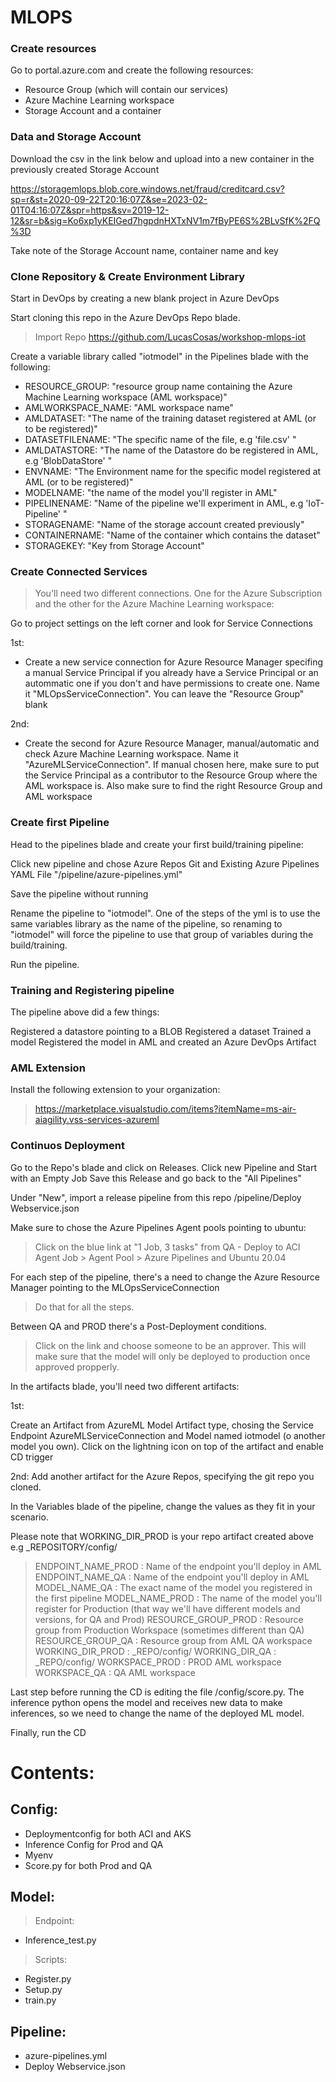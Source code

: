 # MLOPS 

### Create resources

Go to portal.azure.com and create the following resources:

- Resource Group (which will contain our services)
- Azure Machine Learning workspace
- Storage Account and a container

### Data and Storage Account

Download the csv in the link below and upload into a new container in the previously created Storage Account

https://storagemlops.blob.core.windows.net/fraud/creditcard.csv?sp=r&st=2020-09-22T20:16:07Z&se=2023-02-01T04:16:07Z&spr=https&sv=2019-12-12&sr=b&sig=Ko6xp1yKEIGed7hgpdnHXTxNV1m7fByPE6S%2BLvSfK%2FQ%3D

Take note of the Storage Account name, container name and key

### Clone Repository & Create Environment Library  

Start in DevOps by creating a new blank project in Azure DevOps

Start cloning this repo in the Azure DevOps Repo blade.

> Import Repo https://github.com/LucasCosas/workshop-mlops-iot

Create a variable library called "iotmodel" in the Pipelines blade with the following:

- RESOURCE_GROUP: "resource group name containing the Azure Machine Learning workspace (AML workspace)"
- AMLWORKSPACE_NAME: "AML workspace name"
- AMLDATASET: "The name of the training dataset registered at AML (or to be registered)"
- DATASETFILENAME: "The specific name of the file, e.g 'file.csv' "
- AMLDATASTORE: "The name of the Datastore do be registered in AML, e.g 'BlobDataStore' "
- ENVNAME: "The Environment name for the specific model registered at AML (or to be registered)"
- MODELNAME: "the name of the model you'll register in AML"
- PIPELINENAME: "Name of the pipeline we'll experiment in AML, e.g 'IoT-Pipeline' "
- STORAGENAME: "Name of the storage account created previously"
- CONTAINERNAME: "Name of the container which contains the dataset"
- STORAGEKEY: "Key from Storage Account"


### Create Connected Services

> You'll need two different connections. One for the Azure Subscription and the other for the Azure Machine Learning workspace:

Go to project settings on the left corner and look for Service Connections

1st:

- Create a new service connection for Azure Resource Manager specifing a manual Service Principal if you already have a Service Principal or an autommatic one if you don't and have permissions to create one. Name it "MLOpsServiceConnection". You can leave the "Resource Group" blank

2nd:

- Create the second for Azure Resource Manager, manual/automatic and check Azure Machine Learning workspace. Name it "AzureMLServiceConnection". If manual chosen here, make sure to put the Service Principal as a contributor to the Resource Group where the AML workspace is. Also make sure to find the right Resource Group and AML workspace

### Create first Pipeline

Head to the pipelines blade and create your first build/training pipeline:

Click new pipeline and chose Azure Repos Git and Existing Azure Pipelines YAML File
"/pipeline/azure-pipelines.yml"

Save the pipeline without running

Rename the pipeline to "iotmodel". One of the steps of the yml is to use the same variables library as the name of the pipeline, so renaming to "iotmodel" will force the pipeline to use that group of variables during the build/training.

Run the pipeline.

### Training and Registering pipeline

The pipeline above did a few things:

Registered a datastore pointing to a BLOB 
Registered a dataset
Trained a model
Registered the model in AML and created an Azure DevOps Artifact

### AML Extension

Install the following extension to your organization:
> https://marketplace.visualstudio.com/items?itemName=ms-air-aiagility.vss-services-azureml

### Continuos Deployment

Go to the Repo's blade and click on Releases. Click new Pipeline and Start with an Empty Job
Save this Release and go back to the "All Pipelines"

Under "New", import a release pipeline from this repo /pipeline/Deploy Webservice.json

Make sure to chose the Azure Pipelines Agent pools pointing to ubuntu:
> Click on the blue link at "1 Job, 3 tasks" from QA  - Deploy to ACI
> Agent Job > Agent Pool > Azure Pipelines and Ubuntu 20.04

For each step of the pipeline, there's a need to change the Azure Resource Manager pointing to the MLOpsServiceConnection
> Do that for all the steps.

Between QA and PROD there's a Post-Deployment conditions.
> Click on the link and choose someone to be an approver. This will make sure that the model will only be deployed to production once approved propperly.

In the artifacts blade, you'll need two different artifacts:

1st:

Create an Artifact from AzureML Model Artifact type, chosing the Service Endpoint AzureMLServiceConnection and Model named iotmodel (o another model you own). Click on the lightning icon on top of the artifact and enable CD trigger

2nd:
Add another artifact for the Azure Repos, specifying the git repo you cloned.

In the Variables blade of the pipeline, change the values as they fit in your scenario. 

Please note that WORKING_DIR_PROD is your repo artifact created above e.g _REPOSITORY/config/

> ENDPOINT_NAME_PROD : Name of the endpoint you'll deploy in AML
> ENDPOINT_NAME_QA : Name of the endpoint you'll deploy in AML
> MODEL_NAME_QA : The exact name of the model you registered in the first pipeline
> MODEL_NAME_PROD : The name of the model you'll register for Production (that way we'll have different models and versions, for QA and Prod)
> RESOURCE_GROUP_PROD : Resource group from Production Workspace (sometimes different than QA)
> RESOURCE_GROUP_QA : Resource group from AML QA workspace
> WORKING_DIR_PROD :  _REPO/config/
> WORKING_DIR_QA :  _REPO/config/
> WORKSPACE_PROD : PROD AML workspace
> WORKSPACE_QA : QA AML workspace

Last step before running the CD is editing the file /config/score.py. The inference python opens the model and receives new data to make inferences, so we need to change the name of the deployed ML model.

Finally, run the CD 

# Contents:

## Config:
   - Deploymentconfig for both ACI and AKS
   - Inference Config for Prod and QA
   - Myenv 
   - Score.py for both Prod and QA

## Model:
>Endpoint:
   - Inference_test.py
>Scripts:
   - Register.py
   - Setup.py
   - train.py

## Pipeline:
   - azure-pipelines.yml
   - Deploy Webservice.json